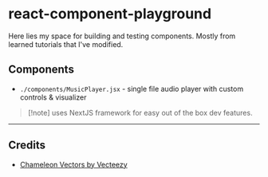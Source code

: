 # react-component-playground

Here lies my space for building and testing components. Mostly from learned tutorials that I've modified. 

## Components
- `./components/MusicPlayer.jsx` - single file audio player with custom controls & visualizer

> [!note] uses NextJS framework for easy out of the box dev features.


---

## Credits
- <a href="https://www.vecteezy.com/free-vector/chameleon">Chameleon Vectors by Vecteezy</a>